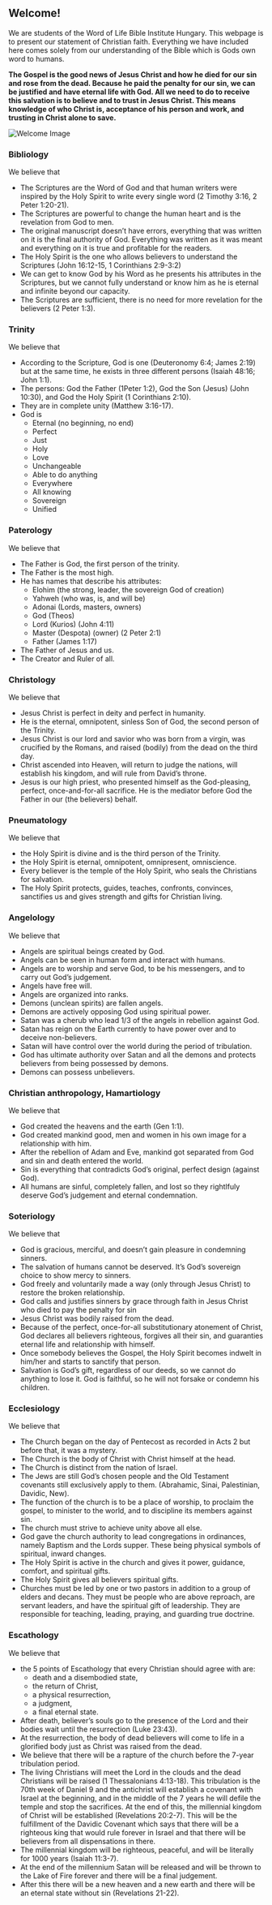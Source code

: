 ## Welcome!

We are students of the Word of Life Bible Institute Hungary. This webpage is to present our statement of Christian faith. Everything we have included here comes solely from our understanding of the Bible which is Gods own word to humans.  

**The Gospel is the good news of Jesus Christ and how he died for our sin and rose from the dead. Because he paid the penalty for our sin, we can be justified and have eternal life with God. All we need to do to receive this salvation is to believe and to trust in Jesus Christ. This means knowledge of who Christ is, acceptance of his person and work, and trusting in Christ alone to save.**

![Welcome Image](https://dc95wa4w5yhv.cloudfront.net/image-cache/bible-study_724_482_80.jpg)

### Bibliology

We believe that  
- The Scriptures are the Word of God and that human writers were inspired by the Holy Spirit to write every single word (2 Timothy 3:16, 2 Peter 1:20-21).
- The Scriptures are powerful to change the human heart and is the revelation from God to men. 
- The original manuscript doesn’t have errors, everything that was written on it is the final authority of God. Everything was written as it was meant and everything on it is true and profitable for the readers. 
- The Holy Spirit is the one who allows believers to understand the Scriptures (John 16:12-15, 1 Corinthians 2:9-3:2) 
- We can get to know God by his Word as he presents his attributes in the Scriptures, but we cannot fully understand or know him as he is eternal and infinite beyond our capacity. 
- The Scriptures are sufficient, there is no need for more revelation for the believers (2 Peter 1:3). 

### Trinity 

We believe that 
- According to the Scripture, God is one (Deuteronomy 6:4; James 2:19) but at the same time, he exists in three different persons (Isaiah 48:16; John 1:1).
- The persons: God the Father (1Peter 1:2), God the Son (Jesus) (John 10:30), and God the Holy Spirit (1 Corinthians 2:10).
- They are in complete unity (Matthew 3:16-17).
- God is  
  - Eternal (no beginning, no end) 
  - Perfect 
  - Just 
  - Holy 
  - Love 
  - Unchangeable 
  - Able to do anything 
  - Everywhere 
  - All knowing 
  - Sovereign 
  - Unified

### Paterology

We believe that
- The Father is God, the first person of the trinity.
- The Father is the most high.
- He has names that describe his attributes: 
  - Elohim (the strong, leader, the sovereign God of creation) 
  - Yahweh (who was, is, and will be) 
  - Adonai (Lords, masters, owners) 
  - God (Theos)
  - Lord (Kurios) (John 4:11)
  - Master (Despota) (owner) (2 Peter 2:1)
  - Father (James 1:17)
- The Father of Jesus and us.
- The Creator and Ruler of all.

### Christology 

We believe that 
- Jesus Christ is perfect in deity and perfect in humanity.
- He is the eternal, omnipotent, sinless Son of God, the second person of the Trinity.
- Jesus Christ is our lord and savior who was born from a virgin, was crucified by the Romans, and raised (bodily) from the dead on the third day.
- Christ ascended into Heaven, will return to judge the nations, will establish his kingdom, and will rule from David’s throne.
- Jesus is our high priest, who presented himself as the God-pleasing, perfect, once-and-for-all sacrifice. He is the mediator before God the Father in our (the believers) behalf.

### Pneumatology 

We believe that 
- the Holy Spirit is divine and is the third person of the Trinity.
- the Holy Spirit is eternal, omnipotent, omnipresent, omniscience.
- Every believer is the temple of the Holy Spirit, who seals the Christians for salvation.
- The Holy Spirit protects, guides, teaches, confronts, convinces, sanctifies us and gives strength and gifts for Christian living.

### Angelology

We believe that
- Angels are spiritual beings created by God.
- Angels can be seen in human form and interact with humans.
- Angels are to worship and serve God, to be his messengers, and to carry out God’s judgement.
- Angels have free will.
- Angels are organized into ranks.
- Demons (unclean spirits) are fallen angels.
- Demons are actively opposing God using spiritual power.
- Satan was a cherub who lead 1/3 of the angels in rebellion against God.
- Satan has reign on the Earth currently to have power over and to deceive non-believers.
- Satan will have control over the world during the period of tribulation.
- God has ultimate authority over Satan and all the demons and protects believers from being possessed by demons.
- Demons can possess unbelievers.

### Christian anthropology, Hamartiology 

We believe that 
- God created the heavens and the earth (Gen 1:1).
- God created mankind good, men and women in his own image for a relationship with him.
- After the rebellion of Adam and Eve, mankind got separated from God and sin and death entered the world.
- Sin is everything that contradicts God’s original, perfect design (against God).
- All humans are sinful, completely fallen, and lost so they rightlfuly deserve God’s judgement and eternal condemnation.

### Soteriology 

We believe that 
- God is gracious, merciful, and doesn’t gain pleasure in condemning sinners.
- The salvation of humans cannot be deserved. It’s God’s sovereign choice to show mercy to sinners.  
- God freely and voluntarily made a way (only through Jesus Christ) to restore the broken relationship.   
- God calls and justifies sinners by grace through faith in Jesus Christ who died to pay the penalty for sin 
- Jesus Christ was bodily raised from the dead.
- Because of the perfect, once-for-all substitutionary atonement of Christ, God declares all believers righteous, forgives all their sin, and guaranties eternal life and relationship with himself.
- Once somebody believes the Gospel, the Holy Spirit becomes indwelt in him/her and starts to sanctify that person.
- Salvation is God’s gift, regardless of our deeds, so we cannot do anything to lose it. God is faithful, so he will not forsake or condemn his children.

### Ecclesiology

We believe that 
- The Church began on the day of Pentecost as recorded in Acts 2 but before that, it was a mystery.
- The Church is the body of Christ with Christ himself at the head.
- The Church is distinct from the nation of Israel. 
- The Jews are still God’s chosen people and the Old Testament covenants still exclusively apply to them. (Abrahamic, Sinai, Palestinian, Davidic, New).
- The function of the church is to be a place of worship, to proclaim the gospel, to minister to the world, and to discipline its members against sin.
- The church must strive to achieve unity above all else. 
- God gave the church authority to lead congregations in ordinances, namely Baptism and the Lords supper. These being physical symbols of spiritual, inward changes. 
- The Holy Spirit is active in the church and gives it power, guidance, comfort, and spiritual gifts.  
- The Holy Spirit gives all believers spiritual gifts.
- Churches must be led by one or two pastors in addition to a group of elders and decans. They must be people who are above reproach, are servant leaders, and have the spiritual gift of leadership. They are responsible for teaching, leading, praying, and guarding true doctrine.

### Escathology 

We believe that
- the 5 points of Escathology that every Christian should agree with are: 
  - death and a disembodied state, 
  - the return of Christ, 
  - a physical resurrection, 
  - a judgment,
  - a final eternal state.
- After death, believer’s souls go to the presence of the Lord and their bodies wait until the resurrection (Luke 23:43).
- At the resurrection, the body of dead believers will come to life in a glorified body just as Christ was raised from the dead. 
- We believe that there will be a rapture of the church before the 7-year tribulation period.
- The living Christians will meet the Lord in the clouds and the dead Christians will be raised (1 Thessalonians 4:13-18). This tribulation is the 70th week of Daniel 9 and the antichrist will establish a covenant with Israel at the beginning, and in the middle of the 7 years he will defile the temple and stop the sacrifices. At the end of this, the millennial kingdom of Christ will be established (Revelations 20:2-7). This will be the fulfillment of the Davidic Covenant which says that there will be a righteous king that would rule forever in Israel and that there will be believers from all dispensations in there. 
- The millennial kingdom will be righteous, peaceful, and will be literally for 1000 years (Isaiah 11:3-7).
- At the end of the millennium Satan will be released and will be thrown to the Lake of Fire forever and there will be a final judgement.
- After this there will be a new heaven and a new earth and there will be an eternal state without sin (Revelations 21-22). 